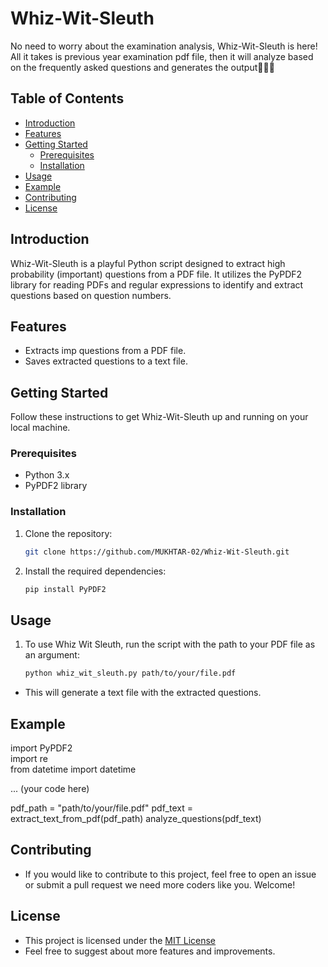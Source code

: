 # Whiz-Wit-Sleuth
No need to worry about the examination analysis, Whiz-Wit-Sleuth is here! All it takes is previous year examination pdf file, then it will analyze based on the frequently asked questions and generates the output🕵️‍♂️🦉

## Table of Contents

- [Introduction](#introduction)
- [Features](#features)
- [Getting Started](#getting-started)
  - [Prerequisites](#prerequisites)
  - [Installation](#installation)
- [Usage](#usage)
- [Example](#example)
- [Contributing](#contributing)
- [License](#license)

## Introduction

Whiz-Wit-Sleuth is a playful Python script designed to extract high probability (important) questions from a PDF file. It utilizes the PyPDF2 library for reading PDFs and regular expressions to identify and extract questions based on question numbers.

## Features

- Extracts imp questions from a PDF file.
- Saves extracted questions to a text file.

## Getting Started

Follow these instructions to get Whiz-Wit-Sleuth up and running on your local machine.

### Prerequisites

- Python 3.x
- PyPDF2 library

### Installation

1. Clone the repository:
   ```bash
   git clone https://github.com/MUKHTAR-02/Whiz-Wit-Sleuth.git

2. Install the required dependencies:
      ```bash
   pip install PyPDF2

## Usage

1. To use Whiz Wit Sleuth, run the script with the path to your PDF file as an argument:
   ```bash
   python whiz_wit_sleuth.py path/to/your/file.pdf
- This will generate a text file with the extracted questions.

## Example

import PyPDF2 <br>
import re <br>
from datetime import datetime <br>

... (your code here)

pdf_path = "path/to/your/file.pdf"
pdf_text = extract_text_from_pdf(pdf_path)
analyze_questions(pdf_text) 


## Contributing

- If you would like to contribute to this project, feel free to open an issue or submit a pull request we need more coders like you. Welcome!

## License

- This project is licensed under the <a href = "LICENSE"> MIT License</a>
- Feel free to suggest about more features and improvements.
